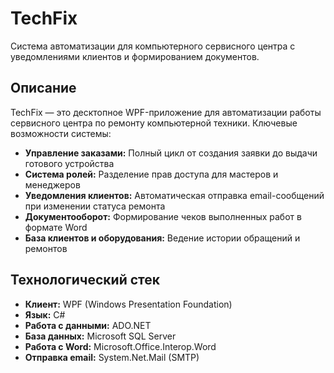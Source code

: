# TechFix

Система автоматизации для компьютерного сервисного центра с уведомлениями клиентов и формированием документов.

## Описание

TechFix — это десктопное WPF-приложение для автоматизации работы сервисного центра по ремонту компьютерной техники. Ключевые возможности системы:

*   **Управление заказами:** Полный цикл от создания заявки до выдачи готового устройства
*   **Система ролей:** Разделение прав доступа для мастеров и менеджеров
*   **Уведомления клиентов:** Автоматическая отправка email-сообщений при изменении статуса ремонта
*   **Документооборот:** Формирование чеков выполненных работ в формате Word
*   **База клиентов и оборудования:** Ведение истории обращений и ремонтов

## Технологический стек

*   **Клиент:** WPF (Windows Presentation Foundation)
*   **Язык:** C#
*   **Работа с данными:** ADO.NET
*   **База данных:** Microsoft SQL Server
*   **Работа с Word:** Microsoft.Office.Interop.Word
*   **Отправка email:** System.Net.Mail (SMTP)
